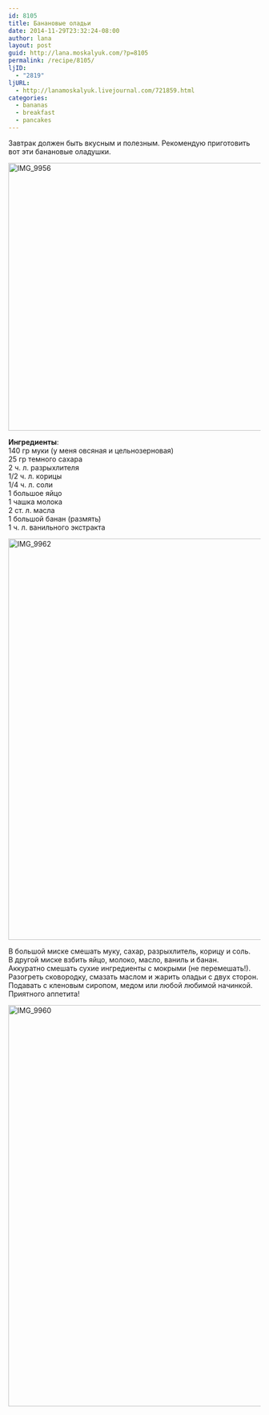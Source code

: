 ```yaml
---
id: 8105
title: Банановые оладьи
date: 2014-11-29T23:32:24-08:00
author: lana
layout: post
guid: http://lana.moskalyuk.com/?p=8105
permalink: /recipe/8105/
ljID:
  - "2819"
ljURL:
  - http://lanamoskalyuk.livejournal.com/721859.html
categories:
  - bananas
  - breakfast
  - pancakes
---
```

Завтрак должен быть вкусным и полезным. Рекомендую приготовить вот эти банановые оладушки.

<img loading="lazy" src="https://farm8.staticflickr.com/7476/15877707326_a597bd0132_c.jpg" alt="IMG_9956" width="800" height="534" /> 

**Ингредиенты**:  
140 гр муки (у меня овсяная и цельнозерновая)  
25 гр темного сахара  
2 ч. л. разрыхлителя  
1/2 ч. л. корицы  
1/4 ч. л. соли  
1 большое яйцо  
1 чашка молока  
2 ст. л. масла  
1 большой банан (размять)  
1 ч. л. ванильного экстракта

<img loading="lazy" src="https://farm8.staticflickr.com/7492/15717746367_57008ce9f0_c.jpg" alt="IMG_9962" width="680" height="800" /> 

В большой миске смешать муку, сахар, разрыхлитель, корицу и соль.  
В другой миске взбить яйцо, молоко, масло, ваниль и банан.  
Аккуратно смешать сухие ингредиенты с мокрыми (не перемешать!).  
Разогреть сковородку, смазать маслом и жарить оладьи с двух сторон.  
Подавать с кленовым сиропом, медом или любой любимой начинкой.  
Приятного аппетита!

<img loading="lazy" src="https://farm9.staticflickr.com/8678/15717462449_8033ab87f1_c.jpg" alt="IMG_9960" width="627" height="800" />